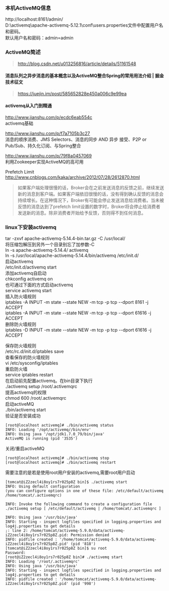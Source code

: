 ### 本机ActiveMQ信息
http://localhost:8161/admin/  
D:\activemq\apache-activemq-5.12.1\conf\users.properties文件中配置用户名和密码。  
默认用户名和密码：admin=admin  
###  ActiveMQ简述  
> http://blog.csdn.net/u013256816/article/details/51161548  
#### 消息队列之异步消息的基本概念以及ActiveMQ整合Spring的常用用法介绍 | 掘金技术征文
> https://juejin.im/post/585652828e450a006c9e99ea
#### activemq从入门到精通
http://www.jianshu.com/p/ecdc6eab554c  
activemq基础  

http://www.jianshu.com/p/f7a7105b3c27  
消息的顺序消费、JMS Selectors、消息的同步 AND 异步 接受、P2P or Pub/Sub、持久化订阅、与Spring整合  

http://www.jianshu.com/p/79f8a0457069  
利用Zookeeper实现ActiveMQ的高可用  

Prefetch Limit  
http://www.cnblogs.com/kaka/archive/2012/07/28/2612870.html
> 如果客户端处理很慢的话，Broker会在之前发送消息的反馈之前，继续发送新的消息到客户端。如果客户端依旧很慢的话，没有得到确认反馈的消息会持续增长。在这种情况下，Broker有可能会停止发送消息给消费者。当未被反馈的消息达到了prefetch limit设置的数字时，Broker将会停止给消费者发送新的消息。除非消费者开始给予反馈，否则得不到任何消息。
### linux下安装activemq
tar -zxvf apache-activemq-5.14.4-bin.tar.gz -C /usr/local/  
将压缩包解压到另外一个目录别忘了加参数-C  
ln -s apache-activemq-5.14.4/ activemq  
ln -s /usr/local/apache-activemq-5.14.4/bin/activemq /etc/init.d/  
启动activemq  
/etc/init.d/activemq start  
添加activemq自启动  
chkconfig activemq on  
也可通过下面的方式启动activemq  
service activemq start  
插入防火墙规则  
iptables -A INPUT -m state --state NEW -m tcp -p tcp --dport 8161 -j ACCEPT  
iptables -A INPUT -m state --state NEW -m tcp -p tcp --dport 61616 -j ACCEPT  
删除防火墙规则  
iptables -D INPUT -m state --state NEW -m tcp -p tcp --dport 61616 -j ACCEPT  

保存防火墙规则  
/etc/rc.d/init.d/iptables save  
查看保存的防火墙规则  
vi /etc/sysconfig/iptables  
重启防火墙  
service iptables restart  
在启动前先配置activemq。在bin目录下执行  
./activemq  setup  /root/.activemqrc  
提高activemq的权限  
chmod 600 /root/.activemqrc  
启动activeMQ  
./bin/activemq start  
验证是否安装成功
```
[root@localhost activemq]# ./bin/activemq status
INFO: Loading '/opt/activemq//bin/env'
INFO: Using java '/opt/jdk1.7.0_79/bin/java'
ActiveMQ is running (pid '3535')
```
关闭/重启activeMQ
```
[root@localhost activemq]# ./bin/activemq stop
[root@localhost activemq]# ./bin/activemq restart
```
需要注意的是若是使用root用户安装的activemq,需要root用户启动
```
[tomcat@iZ2zecl4i8oy1rs7r025p8Z bin]$ ./activemq start
INFO: Using default configuration
(you can configure options in one of these file: /etc/default/activemq /home/tomcat/.activemqrc)

INFO: Invoke the following command to create a configuration file
./activemq setup [ /etc/default/activemq | /home/tomcat/.activemqrc ]

INFO: Using java '/usr/bin/java'
INFO: Starting - inspect logfiles specified in logging.properties and log4j.properties to get details
;: line 2: /home/tomcat/activemq-5.9.0/data/activemq-iZ2zecl4i8oy1rs7r025p8Z.pid: Permission denied
INFO: pidfile created : '/home/tomcat/activemq-5.9.0/data/activemq-iZ2zecl4i8oy1rs7r025p8Z.pid' (pid '818')
[tomcat@iZ2zecl4i8oy1rs7r025p8Z bin]$ su root
Password: 
[root@iZ2zecl4i8oy1rs7r025p8Z bin]# ./activemq start
INFO: Loading '/root/.activemqrc'
INFO: Using java '/usr/bin/java'
INFO: Starting - inspect logfiles specified in logging.properties and log4j.properties to get details
INFO: pidfile created : '/home/tomcat/activemq-5.9.0/data/activemq-iZ2zecl4i8oy1rs7r025p8Z.pid' (pid '998')

```